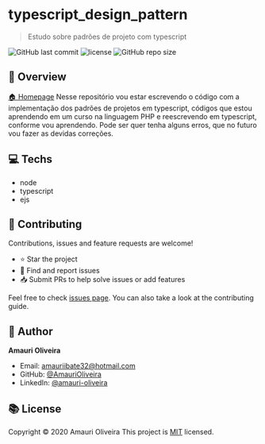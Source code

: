 <!-- ![banner](url.banner.com) -->

# typescript_design_pattern

> Estudo sobre padrões de projeto com typescript

![GitHub last commit](https://img.shields.io/github/last-commit/AmauriOliveira/typescript_design_pattern)
![license](https://img.shields.io/github/license/AmauriOliveira/typescript_design_pattern)
![GitHub repo size](https://img.shields.io/github/repo-size/AmauriOliveira/typescript_design_pattern)

## :telescope: Overview

[🏠 Homepage](https://github.com/AmauriOliveira/typescript_design_pattern)
Nesse repositório vou estar escrevendo o código com a implementação dos padrões de projetos em typescript, códigos que estou aprendendo em um curso na linguagem PHP e reescrevendo em typescript, conforme vou aprendendo.
Pode ser quer tenha alguns erros, que no futuro vou fazer as devidas correções.

## :computer: Techs

- node
- typescript
- ejs

## :star2: Contributing

Contributions, issues and feature requests are welcome!

- ⭐️ Star the project
- 🐛 Find and report issues
- 📥 Submit PRs to help solve issues or add features

Feel free to check [issues page](https://github.com/AmauriOliveira/typescript_design_pattern/issues). You can also take a look at the contributing guide.

## :bow: Author

**Amauri Oliveira**

- Email: amauriibate32@hotmail.com
- GitHub: [@AmauriOliveira](https://github.com/AmauriOliveira)
- LinkedIn: [@amauri-oliveira](https://linkedin.com/in/amauri-oliveira-058066192/)

## :books: License

Copyright © 2020 Amauri Oliveira
This project is [MIT](license) licensed.
